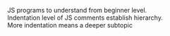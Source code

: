 JS programs to understand from beginner level. <br>
Indentation level of  JS comments establish hierarchy.<br>
More indentation means a deeper subtopic
